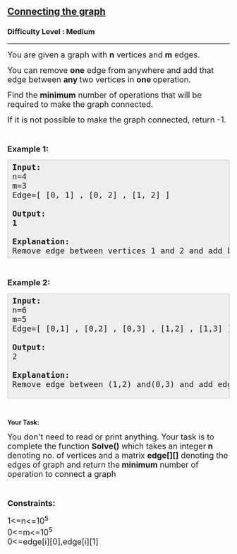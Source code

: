 <h2><a href="https://practice.geeksforgeeks.org/problems/connecting-the-graph/1">Connecting the graph</a></h2><h3>Difficulty Level : Medium</h3><hr><div class="problems_problem_content__Xm_eO"><p><span style="font-size: 18px;">You are given a graph with <strong>n</strong> vertices and <strong>m</strong> edges.</span></p>
<p><span style="font-size: 18px;">You can remove <strong>one</strong> edge from anywhere and add that edge between&nbsp;<strong>any </strong>two vertices in <strong>one </strong>operation.</span></p>
<p><span style="font-size: 18px;">Find the <strong>minimum</strong> number of operations that will be required to make the graph connected.</span></p>
<p><span style="font-size: 18px;">If it is not possible to make the graph connected, return -1.</span></p>
<p>&nbsp;</p>
<p><span style="font-size: 18px;"><strong>Example 1:</strong>&nbsp;</span></p>
<pre style="background: #eeeeee; border: 1px solid #cccccc; padding: 5px 10px; --darkreader-inline-bgimage: initial; --darkreader-inline-bgcolor: #222426; --darkreader-inline-border-top: #3e4446; --darkreader-inline-border-right: #3e4446; --darkreader-inline-border-bottom: #3e4446; --darkreader-inline-border-left: #3e4446;"><span style="font-size: 18px;"><strong>Input:</strong><br>n=4<br>m=3<br>Edge=[ [0, 1] , [0, 2] , [1, 2] ]<br><br><strong>Output:<br>1<br><br>Explanation:</strong><br>Remove edge&nbsp;between vertices&nbsp;1 and 2 and add&nbsp;between vertices&nbsp;1 and 3.</span></pre>
<p>&nbsp;</p>
<p><span style="font-size: 18px;"><strong>Example 2:</strong></span></p>
<pre style="background: #eeeeee; border: 1px solid #cccccc; padding: 5px 10px; --darkreader-inline-bgimage: initial; --darkreader-inline-bgcolor: #222426; --darkreader-inline-border-top: #3e4446; --darkreader-inline-border-right: #3e4446; --darkreader-inline-border-bottom: #3e4446; --darkreader-inline-border-left: #3e4446;"><span style="font-size: 18px;"><strong>Input:</strong><br>n=6<br>m=5<br>Edge=[ [0,1] , [0,2] , [0,3] , [1,2] , [1,3] ]<br><br><strong>Output:</strong><br>2<br><br><strong>Explanation:</strong><br>Remove edge between (1,2) and(0,3) and add edge between (1,4) and (3,5)</span><br>&nbsp;</pre>
<p>&nbsp;</p>
<p><strong>Your Task:</strong></p>
<p><span style="font-size: 18px;">You don't need to read or print anything. Your task is to complete the function&nbsp;<strong>Solve()</strong>&nbsp;which takes an integer<strong> n</strong> denoting no. of vertices&nbsp;and a matrix <strong>edge[][]</strong> denoting the edges of graph and return the<strong> minimum</strong> number of operation to connect a graph</span></p>
<p>&nbsp;</p>
<p><span style="font-size: 18px;"><strong>Constraints:</strong></span></p>
<p><span style="font-size: 18px;">1&lt;=n&lt;=10<sup>5</sup><br>0&lt;=m&lt;=10<sup>5</sup><br>0&lt;=edge[i][0],edge[i][1]</span></p></div>